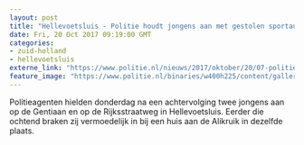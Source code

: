```yaml
---
layout: post
title: "Hellevoetsluis - Politie houdt jongens aan met gestolen sportauto na inbraak"
date: Fri, 20 Oct 2017 09:19:00 GMT
categories: 
- zuid-holland 
- hellevoetsluis 
externe_link: "https://www.politie.nl/nieuws/2017/oktober/20/07-politie-houdt-jongens-aan-met-gestolen-sportauto-na-inbraak.html"
feature_image: "https://www.politie.nl/binaries/w400h225/content/gallery/politie/nieuws/2017/oktober/07-rt/alfaklein.jpg"
---
```


Politieagenten hielden donderdag na een achtervolging  twee jongens aan op de Gentiaan en op de Rijksstraatweg in Hellevoetsluis. Eerder die ochtend braken zij vermoedelijk in bij een huis aan de Alikruik in dezelfde plaats.
